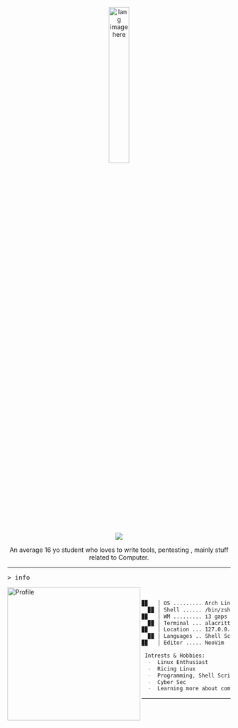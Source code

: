 <p align="center"><img width="30%" src="https://github.com/alansmathew/alansmathew/raw/master/lang.gif" alt="lang image here" /></p>

<p align="center"><img src="https://readme-typing-svg.demolab.com/?font=Iosevka&color=1ba2cf&vCenter=true&width=210&height=35&lines=Hey,+It's+Raina" /> </p>

<p align="center">An average 16 yo student who loves to write tools, pentesting , mainly stuff related to Computer.</p>

---

<kbd>> info</kbd>

<img align="left" src="https://avatars.githubusercontent.com/u/131177110?v=4" alt="Profile" height="300" width="300">


```markdown

  
▉▉   │ OS ......... Arch Linux (btw) x86_64
  ▉▉ │ Shell ...... /bin/zsh
▉▉   │ WM ......... i3 gaps | awesome
  ▉▉ │ Terminal ... alacritty
▉▉   │ Location ... 127.0.0.1
  ▉▉ │ Languages .. Shell Scripting | Python
▉▉   │ Editor ..... NeoVim

 Intrests & Hobbies:
  -  Linux Enthusiast
  -  Ricing Linux
  -  Programming, Shell Scripting
  -  Cyber Sec
  -  Learning more about computer is very enjoyable for me 
```
---
